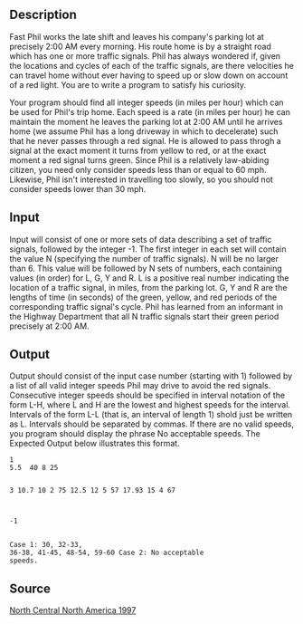 <h2>Description</h2><p>Fast Phil works the late shift and leaves his company's parking lot at precisely 2:00 AM every morning. His route home is by a straight road which has one or more traffic signals. Phil has always wondered if, given the locations and cycles of each of the traffic signals, are there velocities he can travel home without ever having to speed up or slow down on account of a red light. You are to write a program to satisfy his curiosity. 
</p>
Your program should find all integer speeds (in miles per hour) which can be used for Phil's trip home. Each speed is a rate (in miles per hour) he can maintain the moment he leaves the parking lot at 2:00 AM until he arrives home (we assume Phil has a long driveway in which to decelerate) such that he never passes through a red signal. He is allowed to pass throgh a signal at the exact moment it turns from yellow to red, or at the exact moment a red signal turns green. Since Phil is a relatively law-abiding citizen, you need only consider speeds less than or equal to 60 mph. Likewise, Phil isn't interested in travelling too slowly, so you should not consider speeds lower than 30 mph. 
<h2>Input</h2><p>Input will consist of one or more sets of data describing a set of traffic signals, followed by the integer -1. The first integer in each set will contain the value N (specifying the number of traffic signals). N will be no larger than 6. This value will be followed by N sets of numbers, each containing values (in order) for L, G, Y and R. L is a positive real number indicating the location of a traffic signal, in miles, from the parking lot. G, Y and R are the lengths of time (in seconds) of the green, yellow, and red periods of the corresponding traffic signal's cycle. Phil has learned from an informant in the Highway Department that all N traffic signals start their green period precisely at 2:00 AM. </p><h2>Output</h2><p>Output should consist of the input case number (starting with 1) followed by a list of all valid integer speeds Phil may drive to avoid the red signals. Consecutive integer speeds should be specified in interval notation of the form L-H, where L and H are the lowest and highest speeds for the interval. Intervals of the form L-L (that is, an interval of length 1) shold just be written as L. Intervals should be separated by commas. If there are no valid speeds, you program should display the phrase No acceptable speeds. The Expected Output below illustrates this format. </p><pre><code class="language-input1">1
5.5  40 8 25

3
10.7  10 2 75
12.5  12 5 57
17.93 15 4 67

-1</code></pre><pre><code class="language-output1">Case 1: 30, 32-33, 36-38, 41-45, 48-54, 59-60
Case 2: No acceptable speeds.</code></pre><h2>Source</h2><a href="searchproblem?field=source&amp;key=North+Central+North+America+1997">North Central North America 1997</a>